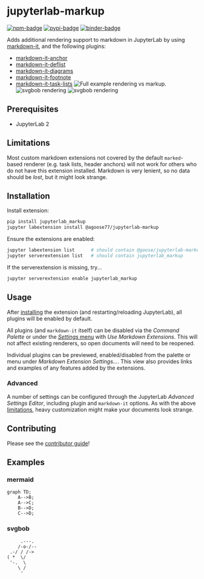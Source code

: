 # jupyterlab-markup

[![npm-badge][]][npm] [![pypi-badge][]][pypi] [![binder-badge][]][binder]

[binder]:
  https://mybinder.org/v2/gh/agoose77/jupyterlab-markup/master?urlpath=lab%2Ftree%2Findex.ipynb
[binder-badge]: https://mybinder.org/badge_logo.svg
[npm-badge]: https://img.shields.io/npm/v/@agoose77/jupyterlab-markup
[npm]: https://www.npmjs.com/package/@agoose77/jupyterlab-markup
[pypi-badge]: https://img.shields.io/pypi/v/jupyterlab_markup
[pypi]: https://pypi.org/project/jupyterlab_markup

Adds additional rendering support to markdown in JupyterLab by using
[markdown-it](https://github.com/markdown-it/markdown-it), and the following
plugins:

- [markdown-it-anchor](https://github.com/valeriangalliat/markdown-it-anchor)
- [markdown-it-deflist](https://github.com/markdown-it/markdown-it-deflist)
- [markdown-it-diagrams](https://github.com/agoose77/markdown-it-diagrams)
- [markdown-it-footnote](https://github.com/markdown-it/markdown-it-footnote)
- [markdown-it-task-lists](https://github.com/revin/markdown-it-task-lists)
  ![Full example rendering vs markup.](https://i.imgur.com/OL9oGcq.png)
  ![svgbob rendering](https://i.imgur.com/RbDioU8.gif)
  ![svgbob rendering](https://i.imgur.com/IQSasVZ.gif)

## Prerequisites

- JupyterLab 2

## Limitations

Most custom markdown extensions not covered by the default `marked`-based
renderer (e.g. task lists, header anchors) will not work for others who do not
have this extension installed. Markdown is very lenient, so no data should be
_lost_, but it might look strange.

## Installation

Install extension:

```bash
pip install jupyterlab_markup
jupyter labextension install @agoose77/jupyterlab-markup
```

Ensure the extensions are enabled:

```bash
jupyter labextension list      # should contain @goose/jupyterlab-markup
jupyter serverextension list   # should contain jupyterlab_markup
```

If the serverextension is missing, try...

```bash
jupyter serverextension enable jupyterlab_markup
```

## Usage

After [installing](#Installation) the extension (and restarting/reloading
JupyterLab), all plugins will be enabled by default.

All plugins (and `markdown-it` itself) can be disabled via the _Command Palette_
or under the
[_Settings_ menu](https://jupyterlab.readthedocs.io/en/stable/user/interface.html#menu-bar)
with _Use Markdown Extensions_. This will not affect existing renderers, so open
documents will need to be reopened.

Individual plugins can be previewed, enabled/disabled from the palette or menu
under _Markdown Extension Settings..._. This view also provides links and
examples of any features added by the extensions.

### Advanced

A number of settings can be configured through the JupyterLab _Advanced Settings
Editor_, including plugin and `markdown-it` options. As with the above
[limitations](#Limitations), heavy customization might make your documents look
strange.

## Contributing

Please see the [contributor guide](./CONTRIBUTING.md)!

## Examples

### mermaid

```mermaid
graph TD;
    A-->B;
    A-->C;
    B-->D;
    C-->D;
```

### svgbob

```bob
     .---.
    /-o-/--
 .-/ / /->
( *  \/
 '-.  \
    \ /
     '
```
